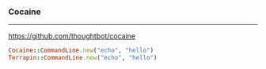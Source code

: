 ### Cocaine
---
https://github.com/thoughtbot/cocaine

```ruby
Cocaine::CommandLine.new("echo", "hello")
Terrapin::CommandLine.new("echo", "hello")


```


```
```

```
```
